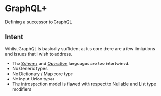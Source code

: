 # GraphQL+

Defining a successor to GraphQL

## Intent

Whilst GraphQL is basically sufficient at it's core there are a few limitations and issues that I wish to address.

- The [Schema](graphql-plus/Schema.md) and [Operation](graphql-plus/Operation.md) languages are too intertwined.
- No Generic types
- No Dictionary / Map core type
- No input Union types
- The introspection model is flawed with respect to Nullable and List type modifiers
